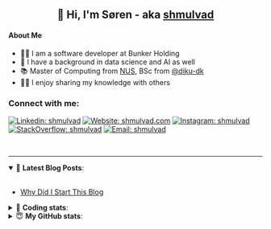 <h2 align="center">
	👋 Hi, I'm Søren - aka <a href="https://shmulvad.com">shmulvad</a>
</h2>

#### About Me
- 👨‍💻 I am a software developer at Bunker Holding
- 🤖 I have a background in data science and AI as well
- 📚 Master of Computing from [NUS], BSc from [@diku-dk]
- 👨‍🏫 I enjoy sharing my knowledge with others

### Connect with me:

[![Linkedin: shmulvad](https://img.shields.io/badge/shmulvad-blue?style=flat&logo=Linkedin&logoColor=white)][linkedin]
[![Website: shmulvad.com](https://img.shields.io/badge/shmulvad.com-47CCCC?&style=flat&logo=Google-Chrome&logoColor=white)][website]
[![Instagram: shmulvad](https://img.shields.io/badge/-@shmulvad-purple?style=flat&logo=Instagram&logoColor=white)][instagram]
[![StackOverflow: shmulvad](https://img.shields.io/badge/shmulvad-FE7A16?style=flat&logo=stack-overflow&logoColor=white)][stackOverflow]
[![Email: shmulvad](https://img.shields.io/badge/shmulvad-D14836?style=flat&logo=gmail&logoColor=white)][mail]

<br />

---

<details open>
 <summary>📕 <b>Latest Blog Posts</b>: </summary>

<br>

<!-- BLOG-POST-LIST:START -->
- [Why Did I Start This Blog](https://shmulvad.com/blog/why-did-start-this-blog)
<!-- BLOG-POST-LIST:END -->

</details>

<!-- --- -->

<details>
 <summary>🤖 <b>Coding stats</b>: </summary>

<br>

NOTE: Doesn't track coding at work.

<!--START_SECTION:waka-->
![Code Time](http://img.shields.io/badge/Code%20Time-3%2C110%20hrs%2034%20mins-blue)

**I'm an Early 🐤** 

```text
🌞 Morning                1892 commits        ███████░░░░░░░░░░░░░░░░░░   26.29 % 
🌆 Daytime                2773 commits        ██████████░░░░░░░░░░░░░░░   38.53 % 
🌃 Evening                1810 commits        ██████░░░░░░░░░░░░░░░░░░░   25.15 % 
🌙 Night                  722 commits         ███░░░░░░░░░░░░░░░░░░░░░░   10.03 % 
```


📊 **This Week I Spent My Time On** 

```text
💬 Programming Languages: 
Other                    9 mins              ███████████████░░░░░░░░░░   61.89 % 
Python                   3 mins              █████░░░░░░░░░░░░░░░░░░░░   20.18 % 
TOML                     2 mins              ████░░░░░░░░░░░░░░░░░░░░░   15.74 % 
INI                      0 secs              █░░░░░░░░░░░░░░░░░░░░░░░░   02.18 % 

🔥 Editors: 
Zsh                      9 mins              ███████████████░░░░░░░░░░   61.89 % 
VS Code                  5 mins              ██████████░░░░░░░░░░░░░░░   38.11 % 

🐱‍💻 Projects: 
company-scrapers         13 mins             ██████████████████████░░░   86.31 % 
km24-core                2 mins              ███░░░░░░░░░░░░░░░░░░░░░░   13.69 % 
```


 Last Updated on 23/04/2025 18:56:17 UTC
<!--END_SECTION:waka-->

</details>

<!-- --- -->

<details>
 <summary>😇 <b>My GitHub stats</b>: </summary>

<br>

<img align="left" alt="shmulvad's Github Stats" src="https://github-readme-stats.vercel.app/api?username=shmulvad&show_icons=true&hide_border=true" />

</details>



[website]: https://shmulvad.com
[linkedin]: https://linkedin.com/in/shmulvad
[instagram]: https://instagram.com/shmulvad
[stackOverflow]: https://stackoverflow.com/users/9248793/shmulvad
[mail]: mailto:shmulvad@gmail.com
[@diku-dk]: https://github.com/diku-dk
[github]: https://github.com/shmulvad
[NUS]: https://www.nus.edu.sg
